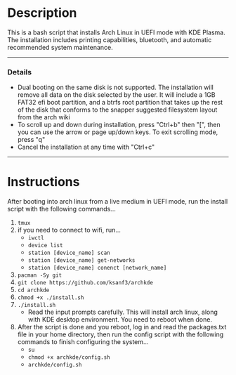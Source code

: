 # Description

This is a bash script that installs Arch Linux in UEFI mode with KDE Plasma.
The installation includes printing capabilities, bluetooth, and automatic recommended system maintenance. 

---

### Details

  - Dual booting on the same disk is not supported. The installation will remove all data on the disk selected by the user. It will include a 1GB FAT32 efi boot partition, and a btrfs root partition that takes up the rest of the disk that conforms to the snapper suggested filesystem layout from the arch wiki
  - To scroll up and down during installation, press "Ctrl+b" then "\[", then you can use the arrow or page up/down keys. To exit scrolling mode, press "q"
  - Cancel the installation at any time with "Ctrl+c"

---

# Instructions

After booting into arch linux from a live medium in UEFI mode, run the install script with the following commands...
  1. `tmux`
  2. if you need to connect to wifi, run...
      - `iwctl`
      - `device list`
      - `station [device_name] scan`
      - `station [device_name] get-networks`
      - `station [device_name] conenct [network_name]`
  3. `pacman -Sy git` 
  4. `git clone https://github.com/ksanf3/archkde`
  5. `cd archkde`
  6. `chmod +x ./install.sh`
  7. `./install.sh`
      - Read the input prompts carefully. This will install arch linux, along with KDE desktop environment. You need to reboot when done.
  9. After the script is done and you reboot, log in and read the packages.txt file in your home directory, then run the config script with the following commands to finish configuring the system...
      - `su`
      - `chmod +x archkde/config.sh`
      - `archkde/config.sh`
